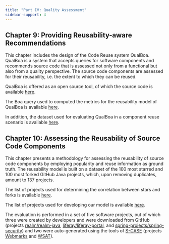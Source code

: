 ```yaml
---
title: "Part IV: Quality Assessment"
sidebar-support: 4
---
```


## Chapter 9: Providing Reusability-aware Recommendations
This chapter includes the design of the Code Reuse system QualBoa. QualBoa is a
system that accepts queries for software components and recommends source code
that is assessed not only from a functional but also from a quality perspective.
The source code components are assessed for their reusability, i.e. the extent
to which they can be reused.

QualBoa is offered as an open source tool, of which the source code is available
<a target="_blank" href="https://github.com/authecesofteng/qualboa">here</a>.

The Boa query used to computed the metrics for the reusability model of QualBoa
is available <a target="_blank" href="{{ site.baseurl }}/data/partfour/qualboa/Query.boa">here</a>.

In addition, the dataset used for evaluating QualBoa in a component reuse scenario
is available <a target="_blank" href="{{ site.baseurl }}/data/partfour/qualboa/dataset.zip">here</a>.


## Chapter 10: Assessing the Reusability of Source Code Components
This chapter presents a methodology for assessing the reusability of source
code components by employing popularity and reuse information as ground truth.
The reusability model is built on a dataset of the 100 most starred and 100 most
forked GitHub Java projects, which, upon removing duplicates, amount to 137 projects.

The list of projects used for determining the correlation between stars and forks is available
<a target="_blank" href="{{ site.baseurl }}/data/partfour/quality/projects.txt">here</a>.

The list of projects used for developing our model is available
<a target="_blank" href="{{ site.baseurl }}/data/partfour/reusability/projects.txt">here</a>.

The evaluation is performed in a set of five software projects, out of which
three were created by developers and were downloaded from GitHub
(projects <a target="_blank" href="https://github.com/realm/realm-java">realm/realm-java</a>,
<a target="_blank" href="https://github.com/liferay/liferay-portal">liferay/liferay-portal</a>, and
<a target="_blank" href="https://github.com/spring-projects/spring-security">spring-projects/spring-security</a>)
and two were auto-generated using the tools of <a target="_blank" href="http://s-case.github.io/">S-CASE</a>
(projects <a target="_blank" href="{{ site.baseurl }}/data/partfour/quality/WebMarks.zip">Webmarks</a> and
<a target="_blank" href="{{ site.baseurl }}/data/partfour/quality/WSAT.zip">WSAT</a>).
